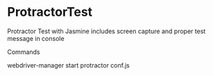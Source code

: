 # ProtractorTest
Protractor Test with Jasmine includes screen capture and proper test message in console

Commands  

webdriver-manager start
protractor conf.js
